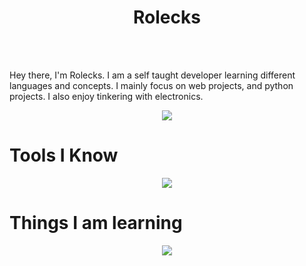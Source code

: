 <!-- used colors: 24410c, e70052, 25252a, 141414, ce244c -->

<div align="center">
	<h1>
		Rolecks
	</h1>
</div>

<br />

<br />

Hey there, I'm Rolecks.  I am a self taught developer learning different languages and concepts.  I mainly focus on web projects, and python projects.  I also enjoy tinkering with electronics.

<p align="center">
	<a href="https://skillicons.dev">
		<img
			src="https://skillicons.dev/icons?i=bash,css,html,python,arduino,discord,github,kali,linux,vercel,vscode,windows,git,js,raspberrypi"
		/>
	</a>
</p>

# Tools I Know
<p align="center">
	<a href="https://skillicons.dev">
		<img
			src="https://skillicons.dev/icons?i=discord,github,kali,linux,vercel,vscode,windows"
		/>
	</a>
</p>

# Things I am learning
<p align="center">
	<a href="https://skillicons.dev">
		<img
			src="https://skillicons.dev/icons?i=c,cs,cpp,git,js,lua,raspberrypi,robloxstudio,unity"
		/>
	</a>
</p>

